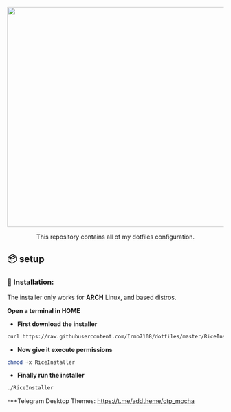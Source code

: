 
<p align="center"><img src="https://github.com/Irmb7108/filed/blob/main/dotfiles-logo.svg" width=512></p>
<p align="center">
</p>

<p align="center">This repository contains all of my dotfiles configuration.</p>

## 📦 setup

### 💾 Installation:
The installer only works for **ARCH** Linux, and based distros.

<b>Open a terminal in HOME</b>
- **First download the installer**
```sh
curl https://raw.githubusercontent.com/Irmb7108/dotfiles/master/RiceInstaller -o $HOME/RiceInstaller
```
- **Now give it execute permissions**
```sh
chmod +x RiceInstaller
```
- **Finally run the installer**
```sh
./RiceInstaller
```
-**Telegram Desktop Themes:
https://t.me/addtheme/ctp_mocha
